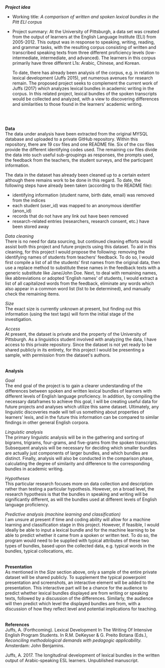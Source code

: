 ***Project idea***

- Working title: *A comparison of written and spoken lexical bundles in the Pitt ELI corpus*

- Project summary:
  At the University of Pittsburgh, a data set was created from the output of learners at the English Language Institute (ELI) from 2005-2012. This output was in response to speaking, writing, reading, and grammar tasks, with the resulting corpus consisting of written and transcribed speaking texts from three different proficiency levels (low-intermediate, intermediate, and advanced). The learners in this corpus primarily have three different L1s: Arabic, Chinese, and Korean.

  To date, there has already been analysis of the corpus, e.g. in relation to lexical development (Juffs 2015), yet numerous avenues for research remain. The proposed project seeks to complement the current work of Juffs (2017) which analyzes lexical bundles in academic writing in the corpus. In this related project, lexical bundles of the spoken transcripts would be collected and analyzed, with a view to discovering differences and similarities to those found in the learners' academic writing.
<br>
<br>

**Data**  
The data under analysis have been extracted from the original MYSQL database and uploaded to a private GitHub repository. Within this repository, there are 19 csv files and one README file. Six of the csv files provide the different identifying codes used. The remaining csv files divide the data into such useful sub-groupings as responses, the prompts used, the feedback from the teachers, the student surveys, and the participant information.

The data in the dataset has already been cleaned up to a certain extent although there remains work to be done in this regard. To date, the following steps have already been taken (according to the README file):
  - identifying information (student name, birth date, email) was removed from the indices
  - each student (user_id) was mapped to an anonymous identifier (anon_id)
  - records that do not have any link out have been removed
  - research-related entries (researchers, research consent, etc.) have been stored away

_*Data cleaning*_  
There is no need for data sourcing, but continued cleaning efforts would assist both this project and future projects using this dataset. To aid in this cleaning, for this project I would propose the following: removing the identifying names of students from teachers' feedback. To do so, I would first compile a list of all the students' first names from the original data, then use a replace method to substitute these names in the feedback texts with a generic substitute like Jane/John Doe. Next, to deal with remaining names, like abbreviations or adopted 'English names' of students, I would extract a list of all capitalized words from the feedback, eliminate any words which also appear in a common word list (list to be determined), and manually check the remaining items.

_*Size*_  
The exact size is currently unknown at present, but finding out this information (using the text tags) will form the initial stage of the investigation.

_*Access*_  
At present, the dataset is private and the property of the University of Pittsburgh. As a linguistics student involved with analyzing the data, I have access to this private repository. Since the dataset is not yet ready to be shared publicly in its entirety, for this project I would be presenting a sample, with permission from the dataset's authors.
<br>
<br>
<br>
**Analysis**

_*Goal*_  
The end goal of the project is to gain a clearer understanding of the differences between spoken and written lexical bundles of learners with different levels of English language proficiency. In addition, by compiling the necessary dataframes to achieve this goal, I will be creating useful data for future projects and analyses which utilize this same dataset. Ultimately, any linguistic discoveries made will tell us something about properties of learners' lexis, and in the future this information can be compared to similar findings in other general English corpora.

_*Linguistic analysis*_  
The primary linguistic analysis will be in the gathering and sorting of bigrams, trigrams, four-grams, and five-grams from the spoken transcripts. Subsequent analysis will be necessary for deciding which smaller bundles are actually just components of larger bundles, and which bundles are distinct. Finally, analysis will also be conducted in the comparison phase, calculating the degree of similarity and difference to the corresponding bundles in academic writing.

_*Hypotheses*_  
This particular research focuses more on data collection and description rather than testing a particular hypothesis. However, on a broad level, the research hypothesis is that the bundles in speaking and writing will be significantly different, as will the bundles used at different levels of English language proficiency.

_*Predictive analysis (machine learning and classification)*_  
I am unsure at present if time and coding ability will allow for a machine learning and classification stage in this project. However, if feasible, I would ideally be able to input a lexical bundle and for the machine learning to be able to predict whether it came from a spoken or written text. To do so, the program would need to be supplied with typical attributes of these two types of bundles, based upon the collected data, e.g. typical words in the bundles, typical collocations, etc.
<br>
<br>
<br>
**Presentation**  
As mentioned in the *Size* section above, only a sample of the entire private dataset will be shared publicly. To supplement the typical powerpoint presentation and screenshots, an interactive element will be added to the presentation. This interactive part will be a chance for the audience to predict whether lexical bundles displayed are from writing or speaking texts, followed by a discussion of the differences. Similarly, the audience will then predict which level the displayed bundles are from, with a discussion of how they reflect level and potential implications for teaching.
<br>
<br>
<br>
**References**  
Juffs, A. (Forthcoming). Lexical Development In The Writing Of Intensive   English Program Students. In R.M. DeKeyser & G. Preito Botana (Eds.), *Reconciling methodological demands with pedagogic applicability.* Amsterdam: John Benjamins.

Juffs, A. 2017. The longitudinal development of lexical bundles in the written output of Arabic-speaking ESL learners. Unpublished manuscript.

